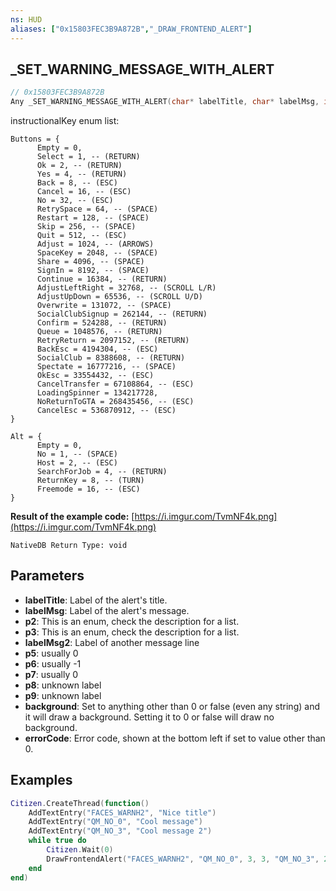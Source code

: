 ```yaml
---
ns: HUD
aliases: ["0x15803FEC3B9A872B","_DRAW_FRONTEND_ALERT"]
---
```

## _SET_WARNING_MESSAGE_WITH_ALERT

```c
// 0x15803FEC3B9A872B
Any _SET_WARNING_MESSAGE_WITH_ALERT(char* labelTitle, char* labelMsg, int p2, int p3, char* labelMsg2, cs_type(int) BOOL p5, int p6, int p7, char* p8, char* p9, BOOL background, int errorCode);
```

instructionalKey enum list:
```
Buttons = {
      Empty = 0,
      Select = 1, -- (RETURN)
      Ok = 2, -- (RETURN)
      Yes = 4, -- (RETURN)
      Back = 8, -- (ESC)
      Cancel = 16, -- (ESC)
      No = 32, -- (ESC)
      RetrySpace = 64, -- (SPACE)
      Restart = 128, -- (SPACE)
      Skip = 256, -- (SPACE)
      Quit = 512, -- (ESC)
      Adjust = 1024, -- (ARROWS)
      SpaceKey = 2048, -- (SPACE)
      Share = 4096, -- (SPACE)
      SignIn = 8192, -- (SPACE)
      Continue = 16384, -- (RETURN)
      AdjustLeftRight = 32768, -- (SCROLL L/R)
      AdjustUpDown = 65536, -- (SCROLL U/D)
      Overwrite = 131072, -- (SPACE)
      SocialClubSignup = 262144, -- (RETURN)
      Confirm = 524288, -- (RETURN)
      Queue = 1048576, -- (RETURN)
      RetryReturn = 2097152, -- (RETURN)
      BackEsc = 4194304, -- (ESC)
      SocialClub = 8388608, -- (RETURN)
      Spectate = 16777216, -- (SPACE)
      OkEsc = 33554432, -- (ESC)
      CancelTransfer = 67108864, -- (ESC)
      LoadingSpinner = 134217728,
      NoReturnToGTA = 268435456, -- (ESC)
      CancelEsc = 536870912, -- (ESC)
}

Alt = {
      Empty = 0,
      No = 1, -- (SPACE)
      Host = 2, -- (ESC)
      SearchForJob = 4, -- (RETURN)
      ReturnKey = 8, -- (TURN)
      Freemode = 16, -- (ESC)
}
```

**Result of the example code:** [https://i.imgur.com/TvmNF4k.png](https://i.imgur.com/TvmNF4k.png)

```
NativeDB Return Type: void
```

## Parameters
* **labelTitle**: Label of the alert's title. 
* **labelMsg**: Label of the alert's message.
* **p2**: This is an enum, check the description for a list.
* **p3**: This is an enum, check the description for a list.
* **labelMsg2**: Label of another message line
* **p5**: usually 0
* **p6**: usually -1
* **p7**: usually 0
* **p8**: unknown label
* **p9**: unknown label
* **background**: Set to anything other than 0 or false (even any string) and it will draw a background. Setting it to 0 or false will draw no background.
* **errorCode**: Error code, shown at the bottom left if set to value other than 0.

## Examples
```lua
Citizen.CreateThread(function()
	AddTextEntry("FACES_WARNH2", "Nice title")
	AddTextEntry("QM_NO_0", "Cool message")
	AddTextEntry("QM_NO_3", "Cool message 2")
	while true do
		Citizen.Wait(0)
		DrawFrontendAlert("FACES_WARNH2", "QM_NO_0", 3, 3, "QM_NO_3", 2, -1, false, "FM_NXT_RAC", "QM_NO_1", true, 10)
	end
end)
```
